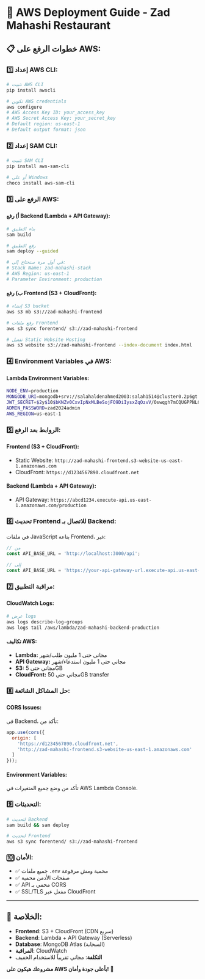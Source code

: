 # 🚀 AWS Deployment Guide - Zad Mahashi Restaurant

## 📋 خطوات الرفع على AWS:

### 1️⃣ **إعداد AWS CLI:**
```bash
# تثبيت AWS CLI
pip install awscli

# تكوين AWS credentials
aws configure
# AWS Access Key ID: your_access_key
# AWS Secret Access Key: your_secret_key
# Default region: us-east-1
# Default output format: json
```

### 2️⃣ **إعداد SAM CLI:**
```bash
# تثبيت SAM CLI
pip install aws-sam-cli

# أو على Windows
choco install aws-sam-cli
```

### 3️⃣ **الرفع على AWS:**

#### **أ) رفع Backend (Lambda + API Gateway):**
```bash
# بناء التطبيق
sam build

# رفع التطبيق
sam deploy --guided

# في أول مرة ستحتاج إلى:
# Stack Name: zad-mahashi-stack
# AWS Region: us-east-1
# Parameter Environment: production
```

#### **ب) رفع Frontend (S3 + CloudFront):**
```bash
# إنشاء S3 bucket
aws s3 mb s3://zad-mahashi-frontend

# رفع ملفات Frontend
aws s3 sync forentend/ s3://zad-mahashi-frontend

# تفعيل Static Website Hosting
aws s3 website s3://zad-mahashi-frontend --index-document index.html
```

### 4️⃣ **Environment Variables في AWS:**

#### **Lambda Environment Variables:**
```bash
NODE_ENV=production
MONGODB_URI=mongodb+srv://salahaldenahmed2003:salah1514@cluster0.2p6gt.mongodb.net/mahashi-zad-restaurant
JWT_SECRET=$2y$10$bKNZv0CxvIpNxMLBeSojFO9DiIysxZqOzvV/Oswqgh7mCQUGPPNLC
ADMIN_PASSWORD=zad2024admin
AWS_REGION=us-east-1
```

### 5️⃣ **الروابط بعد الرفع:**

#### **Frontend (S3 + CloudFront):**
- Static Website: `http://zad-mahashi-frontend.s3-website-us-east-1.amazonaws.com`
- CloudFront: `https://d1234567890.cloudfront.net`

#### **Backend (Lambda + API Gateway):**
- API Gateway: `https://abcd1234.execute-api.us-east-1.amazonaws.com/production`

### 6️⃣ **تحديث Frontend للاتصال بـ Backend:**

في ملفات JavaScript بتاعة Frontend، غير:
```javascript
// من
const API_BASE_URL = 'http://localhost:3000/api';

// إلى
const API_BASE_URL = 'https://your-api-gateway-url.execute-api.us-east-1.amazonaws.com/production/api';
```

### 7️⃣ **مراقبة التطبيق:**

#### **CloudWatch Logs:**
```bash
# عرض logs
aws logs describe-log-groups
aws logs tail /aws/lambda/zad-mahashi-backend-production
```

#### **تكاليف AWS:**
- **Lambda:** مجاني حتى 1 مليون طلب/شهر
- **API Gateway:** مجاني حتى 1 مليون استدعاء/شهر
- **S3:** مجاني حتى 5GB
- **CloudFront:** مجاني حتى 50GB transfer

### 8️⃣ **حل المشاكل الشائعة:**

#### **CORS Issues:**
في Backend، تأكد من:
```javascript
app.use(cors({
  origin: [
    'https://d1234567890.cloudfront.net',
    'http://zad-mahashi-frontend.s3-website-us-east-1.amazonaws.com'
  ]
}));
```

#### **Environment Variables:**
تأكد من وضع جميع المتغيرات في AWS Lambda Console.

### 9️⃣ **التحديثات:**
```bash
# لتحديث Backend
sam build && sam deploy

# لتحديث Frontend
aws s3 sync forentend/ s3://zad-mahashi-frontend
```

### 🔟 **الأمان:**
- ✅ جميع ملفات `.env` محمية ومش مرفوعة
- ✅ صفحات الأدمن محمية
- ✅ API محمي بـ CORS
- ✅ SSL/TLS مفعل عبر CloudFront

---

## 🎯 **الخلاصة:**
- **Frontend**: S3 + CloudFront (CDN سريع)
- **Backend**: Lambda + API Gateway (Serverless)
- **Database**: MongoDB Atlas (السحابة)
- **المراقبة**: CloudWatch
- **التكلفة**: مجاني تقريباً للاستخدام الخفيف

**مشروعك هيكون على AWS بأعلى جودة وأمان! 🚀**